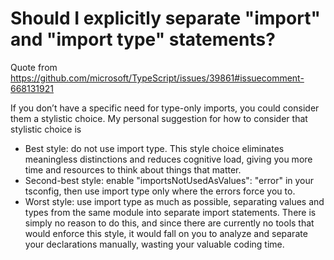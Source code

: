 # Should I explicitly separate "import" and "import type" statements?

Quote from https://github.com/microsoft/TypeScript/issues/39861#issuecomment-668131921

If you don’t have a specific need for type-only imports, you could consider them a stylistic choice. My personal suggestion for how to consider that stylistic choice is

- Best style: do not use import type. This style choice eliminates meaningless distinctions and reduces cognitive load, giving you more time and resources to think about things that matter.
- Second-best style: enable "importsNotUsedAsValues": "error" in your tsconfig, then use import type only where the errors force you to.
- Worst style: use import type as much as possible, separating values and types from the same module into separate import statements. There is simply no reason to do this, and since there are currently no tools that would enforce this style, it would fall on you to analyze and separate your declarations manually, wasting your valuable coding time.
